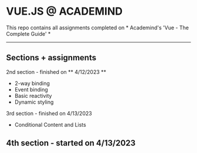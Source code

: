 # VUE.JS @ ACADEMIND
This repo contains all assignments completed on * Academind's 'Vue - The Complete Guide' *

---

## Sections + assignments

2nd section - finished on ** 4/12/2023 **
  - 2-way binding 
  - Event binding 
  - Basic reactivity 
  - Dynamic styling
  
3rd section - finished on 4/13/2023
  - Conditional Content and Lists
  
4th section - started on 4/13/2023
---
